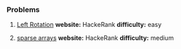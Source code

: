 ### Problems
1. [Left Rotation](./01-left-rotation) **website:** HackeRank **difficulty:** easy

1. [sparse arrays](./02-sparse-arrays) **website:** HackeRank **difficulty:** medium